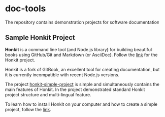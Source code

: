 # doc-tools
The repository contains demonstration projects for software documentation

## Sample Honkit Project

**Honkit** is a command line tool (and Node.js library) for building beautiful books using GitHub/Git and Markdown (or AsciiDoc). Follow the [link](https://github.com/honkit/honkit) for the Honkit project.

Honkit is a fork of GitBook, an excellent tool for creating documentation, but it is currently incompatible with recent Node.js versions.

The project [honkit-simple-project](https://github.com/Olman62/doc-tools/tree/main/honkit-sample-project) is simple and simultaneously contains the main features of Honkit. In the project demonstrated standard Honkit project structure and multi-lingual feature.

To learn how to install Honkit on your computer and how to create a simple project, follow the [link](https://www.expknow.com/install-gitbook/).
